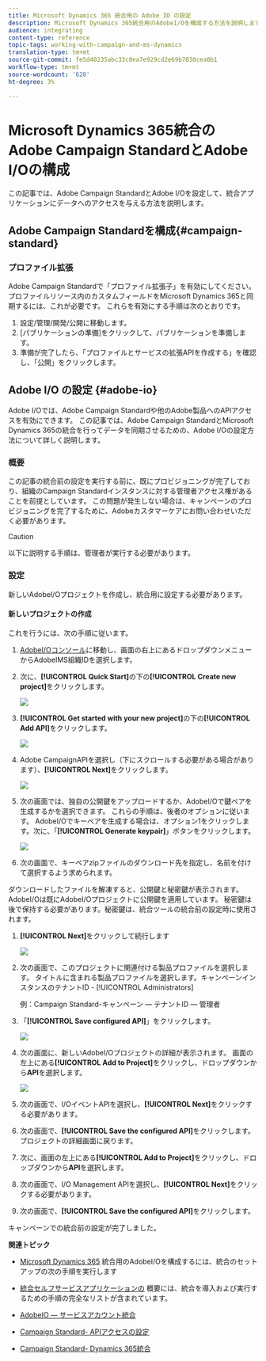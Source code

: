 ```yaml
---
title: Microsoft Dynamics 365 統合用の Adobe IO の設定
description: Microsoft Dynamics 365統合用のAdobeI/Oを構成する方法を説明します。
audience: integrating
content-type: reference
topic-tags: working-with-campaign-and-ms-dynamics
translation-type: tm+mt
source-git-commit: fe5d40235abc33c0ea7e929cd2e69b7030cea0b1
workflow-type: tm+mt
source-wordcount: '628'
ht-degree: 3%

---
```



# Microsoft Dynamics 365統合のAdobe Campaign StandardとAdobe I/Oの構成

この記事では、Adobe Campaign StandardとAdobe I/Oを設定して、統合アプリケーションにデータへのアクセスを与える方法を説明します。

## Adobe Campaign Standardを構成{#campaign-standard}

### プロファイル拡張

Adobe Campaign Standardで「プロファイル拡張子」を有効にしてください。   プロファイルリソース内のカスタムフィールドをMicrosoft Dynamics 365と同期するには、これが必要です。   これらを有効にする手順は次のとおりです。

1. 設定/管理/開発/公開に移動します。
1. [パブリケーションの準備]をクリックして、パブリケーションを準備します。
1. 準備が完了したら、「プロファイルとサービスの拡張APIを作成する」を確認し、「公開」をクリックします。

## Adobe I/O の設定 {#adobe-io}

Adobe I/Oでは、Adobe Campaign Standardや他のAdobe製品へのAPIアクセスを有効にできます。   この記事では、Adobe Campaign StandardとMicrosoft Dynamics 365の統合を行ってデータを同期させるための、Adobe I/Oの設定方法について詳しく説明します。

### 概要

この記事の統合前の設定を実行する前に、既にプロビジョニングが完了しており、組織のCampaign Standardインスタンスに対する管理者アクセス権があることを前提としています。  この問題が発生しない場合は、キャンペーンのプロビジョニングを完了するために、Adobeカスタマーケアにお問い合わせいただく必要があります。

>[!CAUTION]
>
>以下に説明する手順は、管理者が実行する必要があります。

### 設定

新しいAdobeI/Oプロジェクトを作成し、統合用に設定する必要があります。

#### 新しいプロジェクトの作成

これを行うには、次の手順に従います。

1. [AdobeI/Oコンソール](https://console.adobe.io/home#)に移動し、画面の右上にあるドロップダウンメニューからAdobeIMS組織IDを選択します。

1. 次に、**[!UICONTROL Quick Start]**&#x200B;の下の&#x200B;**[!UICONTROL Create new project]**&#x200B;をクリックします。

   ![](assets/adobeIO1.png)

1. **[!UICONTROL Get started with your new project]**&#x200B;の下の&#x200B;**[!UICONTROL Add API]**&#x200B;をクリックします。

   ![](assets/adobeIO2.png)

1. Adobe CampaignAPIを選択し（下にスクロールする必要がある場合があります）、**[!UICONTROL Next]**&#x200B;をクリックします。

   ![](assets/adobeIO3.png)

1. 次の画面では、独自の公開鍵をアップロードするか、AdobeI/Oで鍵ペアを生成するかを選択できます。 これらの手順は、後者のオプションに従います。 AdobeI/Oでキーペアを生成する場合は、オプション1をクリックします。次に、「**[!UICONTROL Generate keypair]**」ボタンをクリックします。

   ![](assets/adobeIO4.png)

1. 次の画面で、キーペアzipファイルのダウンロード先を指定し、名前を付けて選択するよう求められます。

ダウンロードしたファイルを解凍すると、公開鍵と秘密鍵が表示されます。 AdobeI/Oは既にAdobeI/Oプロジェクトに公開鍵を適用しています。 秘密鍵は後で保持する必要があります。秘密鍵は、統合ツールの統合前の設定時に使用されます。

1. **[!UICONTROL Next]**&#x200B;をクリックして続行します

   ![](assets/adobeIO5.png)

1. 次の画面で、このプロジェクトに関連付ける製品プロファイルを選択します。 タイトルに含まれる製品プロファイルを選択します。キャンペーンインスタンスのテナントID - [!UICONTROL Administrators]

   例：Campaign Standard-キャンペーン — テナントID — 管理者

1. 「**[!UICONTROL Save configured API]**」をクリックします。

   ![](assets/adobeIO6.png)

1. 次の画面に、新しいAdobeI/Oプロジェクトの詳細が表示されます。 画面の左上にある&#x200B;**[!UICONTROL Add to Project]**&#x200B;をクリックし、ドロップダウンから&#x200B;**API**&#x200B;を選択します。

   ![](assets/adobeIO7.png)

1. 次の画面で、I/OイベントAPIを選択し、**[!UICONTROL Next]**&#x200B;をクリックする必要があります。

1. 次の画面で、**[!UICONTROL Save the configured API]**&#x200B;をクリックします。  プロジェクトの詳細画面に戻ります。

1. 次に、画面の左上にある&#x200B;**[!UICONTROL Add to Project]**&#x200B;をクリックし、ドロップダウンから&#x200B;**API**&#x200B;を選択します。

1. 次の画面で、I/O Management APIを選択し、**[!UICONTROL Next]**&#x200B;をクリックする必要があります。

1. 次の画面で、**[!UICONTROL Save the configured API]**&#x200B;をクリックします。

キャンペーンでの統合前の設定が完了しました。

**関連トピック**

* [Microsoft Dynamics 365](../../integrating/using/d365-acs-configure-adobe-io.md) 統合用のAdobeI/Oを構成するには、統合のセットアップの次の手順を実行します
* [統合セルフサービスアプリケーションの](../../integrating/using/d365-acs-self-service-app-quick-start-guide.md) 概要には、統合を導入および実行するための手順の完全なリストが含まれています。


* [AdobeIO — サービスアカウント統合](https://www.adobe.io/authentication/auth-methods.html#!AdobeDocs/adobeio-auth/master/AuthenticationOverview/ServiceAccountIntegration.md)
* [Campaign Standard- APIアクセスの設定](../../api/using/setting-up-api-access.md)
* [Campaign Standard- Dynamics 365統合](../../integrating/using/d365-acs-configure-d365.md)
